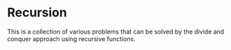 # Recursion

This is a collection of various problems that can be solved by the divide and conquer approach using recursive functions.
